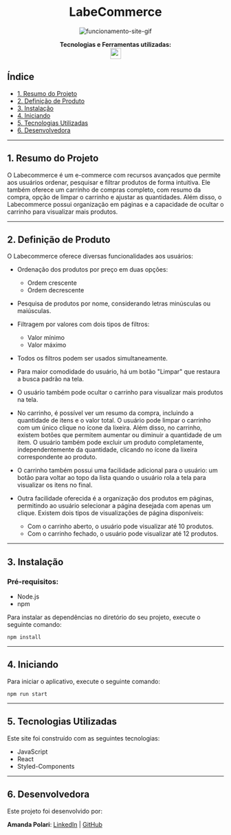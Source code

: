 <h1 align="center">LabeCommerce</h1>
<div align="center">

![funcionamento-site-gif](./labecommerce/src/assets/img/site.gif)

</div>
<p align="center">
<span><strong>Tecnologias e Ferramentas utilizadas:</strong></span>
<br>
  <a href="https://skillicons.dev">
    <img src="https://skillicons.dev/icons?i=js,react,styledcomponents,github,git" style="height: 25px;"/>
  </a>
</p>

## Índice

-   [1. Resumo do Projeto](#1-resumo-do-projeto)
-   [2. Definição de Produto](#2-definição-de-produto)
-   [3. Instalação](#3-instalação)
-   [4. Iniciando](#4-iniciando)
-   [5. Tecnologias Utilizadas](#5-tecnologias-utilizadas)
-   [6. Desenvolvedora](#6-desenvolvedora)

---

## 1. Resumo do Projeto

O Labecommerce é um e-commerce com recursos avançados que permite aos usuários ordenar, pesquisar e filtrar produtos de forma intuitiva. Ele também oferece um carrinho de compras completo, com resumo da compra, opção de limpar o carrinho e ajustar as quantidades. Além disso, o Labecommerce possui organização em páginas e a capacidade de ocultar o carrinho para visualizar mais produtos.

---

## 2. Definição de Produto

O Labecommerce oferece diversas funcionalidades aos usuários:

-   Ordenação dos produtos por preço em duas opções:

    -   Ordem crescente
    -   Ordem decrescente

-   Pesquisa de produtos por nome, considerando letras minúsculas ou maiúsculas.

-   Filtragem por valores com dois tipos de filtros:

    -   Valor mínimo
    -   Valor máximo

-   Todos os filtros podem ser usados simultaneamente.

-   Para maior comodidade do usuário, há um botão "Limpar" que restaura a busca padrão na tela.

-   O usuário também pode ocultar o carrinho para visualizar mais produtos na tela.

-   No carrinho, é possível ver um resumo da compra, incluindo a quantidade de itens e o valor total. O usuário pode limpar o carrinho com um único clique no ícone da lixeira. Além disso, no carrinho, existem botões que permitem aumentar ou diminuir a quantidade de um item. O usuário também pode excluir um produto completamente, independentemente da quantidade, clicando no ícone da lixeira correspondente ao produto.

-   O carrinho também possui uma facilidade adicional para o usuário: um botão para voltar ao topo da lista quando o usuário rola a tela para visualizar os itens no final.

-   Outra facilidade oferecida é a organização dos produtos em páginas, permitindo ao usuário selecionar a página desejada com apenas um clique. Existem dois tipos de visualizações de página disponíveis:
    -   Com o carrinho aberto, o usuário pode visualizar até 10 produtos.
    -   Com o carrinho fechado, o usuário pode visualizar até 12 produtos.

---

## 3. Instalação

### Pré-requisitos:

-   Node.js
-   npm

Para instalar as dependências no diretório do seu projeto, execute o seguinte comando:

```
npm install
```

---

## 4. Iniciando

Para iniciar o aplicativo, execute o seguinte comando:

```
npm run start
```

---

## 5. Tecnologias Utilizadas

Este site foi construído com as seguintes tecnologias:

-   JavaScript
-   React
-   Styled-Components

---

## 6. Desenvolvedora

Este projeto foi desenvolvido por:

**Amanda Polari**: [LinkedIn](https://www.linkedin.com/in/amandapolari/) | [GitHub](https://github.com/amandapolari)
